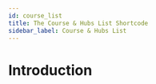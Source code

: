 ```yaml
---
id: course_list
title: The Course & Hubs List Shortcode
sidebar_label: Course & Hubs List
---
```


# Introduction

